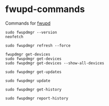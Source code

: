 # fwupd-commands
Commands for [fwupd](https://github.com/fwupd/fwupd)

```
sudo fwupdmgr --version
neofetch

sudo fwupdmgr refresh --force

fwupdmgr get-devices
sudo fwupdmgr get-devices
sudo fwupdmgr get-devices --show-all-devices

sudo fwupdmgr get-updates

sudo fwupdmgr update

sudo fwupdmgr get-history

sudo fwupdmgr report-history
```
